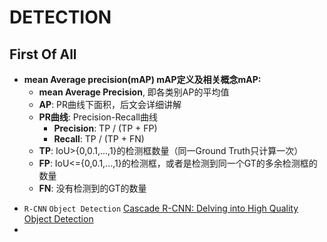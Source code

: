 # DETECTION

## First Of All
- **mean Average precision(mAP) mAP定义及相关概念mAP:** 
    - **mean Average Precision**, 即各类别AP的平均值
    - **AP**: PR曲线下面积，后文会详细讲解
    - **PR曲线**: Precision-Recall曲线
        - **Precision**: TP / (TP + FP)
        - **Recall**: TP / (TP + FN)
    - **TP**: IoU>{0,0.1,...,1}的检测框数量（同一Ground Truth只计算一次）
    - **FP**: IoU<={0,0.1,...,1}的检测框，或者是检测到同一个GT的多余检测框的数量
    - **FN**: 没有检测到的GT的数量   

* `R-CNN` `Object Detection` [Cascade R-CNN: Delving into High Quality Object Detection](Cascade_R_CNN.md)  
* 